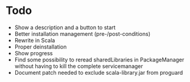 Todo
====

 * Show a description and a button to start
 * Better installation management (pre-/post-conditions)
 * Rewrite in Scala
 * Proper deinstallation
 * Show progress
 * Find some possibility to reread sharedLibraries in PackageManager without having to kill the complete servicemanager
 * Document patch needed to exclude scala-library.jar from proguard